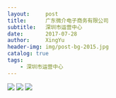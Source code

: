 ```yaml
---
layout:     post                       
title:      广东微介电子商务有限公司                  
subtitle:   深圳市运营中心
date:       2017-07-28                 
author:     XingYu                         
header-img: img/post-bg-2015.jpg     
catalog: true                         
tags:                                
    - 深圳市运营中心
---
```

![](http://i.imgur.com/PuRi9gQ.jpg)
![](http://i.imgur.com/w4tncAQ.jpg)
![](http://i.imgur.com/BQ1HSj9.jpg)
